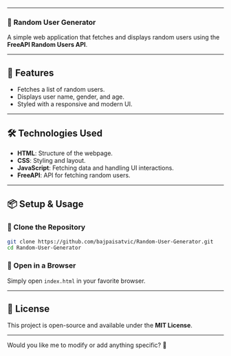 

---

### 📌 **Random User Generator**  

A simple web application that fetches and displays random users using the **FreeAPI Random Users API**.  

---

## 🚀 **Features**  
- Fetches a list of random users.  
- Displays user name, gender, and age.  
- Styled with a responsive and modern UI.  

---

## 🛠 **Technologies Used**  
- **HTML**: Structure of the webpage.  
- **CSS**: Styling and layout.  
- **JavaScript**: Fetching data and handling UI interactions.  
- **FreeAPI**: API for fetching random users.  

---

## 📦 **Setup & Usage**  

### 🔹 Clone the Repository  
```bash
git clone https://github.com/bajpaisatvic/Random-User-Generator.git
cd Random-User-Generator
```

### 🔹 Open in a Browser  
Simply open `index.html` in your favorite browser.

---

## 📜 **License**  
This project is open-source and available under the **MIT License**.  

---

Would you like me to modify or add anything specific? 🚀
